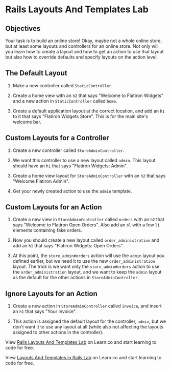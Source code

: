  # Rails Layouts And Templates Lab

## Objectives

Your task is to build an online store! Okay, maybe not a whole online store, but
at least some layouts and controllers for an online store. Not only will you
learn how to create a layout and how to get an action to use that layout but
also how to override defaults and specify layouts on the action level.

## The Default Layout

1. Make a new controller called `StaticController`.

2. Create a home view with an `h2` that says "Welcome to Flatiron Widgets" and a
   new action in `StaticController` called `home`.

3. Create a default application layout at the correct location, and add an `h1`
   to it that says "Flatiron Widgets Store". This is for the main site's welcome
   bar.

## Custom Layouts for a Controller

1. Create a new controller called `StoreAdminController`.

2. We want this controller to use a new layout called `admin`. This layout
   should have an `h1` that says "Flatiron Widgets: Admin".

3. Create a home view layout for `StoreAdminController` with an `h2` that says
   "Welcome Flatiron Admin".

4. Get your newly created action to use the `admin` template.

## Custom Layouts for an Action

1. Create a new view in `StoreAdminController` called `orders` with an `h2` that
   says "Welcome to Flatiron Open Orders". Also add an `ol` with a few `li`
   elements containing fake orders.

2. Now you should create a new layout called `order_administration` and add an
   `h1` that says "Flatiron Widgets: Open Orders".

3. At this point, the `store_admin#orders` action will use the `admin` layout
   you defined earlier, but we need it to use the new `order_administration`
   layout. The trick is we want only the `store_admin#orders` action to use the
   `order_administration` layout, and we want to keep the `admin` layout as the
   default for the other actions in `StoreAdminController`.

## Ignore Layouts for an Action

1. Create a new action in `StoreAdminController` called `invoice`, and insert an
   `h1` that says "Your Invoice".

2. This action is assigned the default layout for the controller, `admin`, but
   we don't want it to use any layout at all (while also not affecting the layouts
   assigned to other actions in the controller).

<p data-visibility='hidden'>View <a href='https://learn.co/lessons/rails-layouts-and-templates-lab' title='Rails Layouts And Templates Lab'>Rails Layouts And Templates Lab</a> on Learn.co and start learning to code for free.</p>

<p class='util--hide'>View <a href='https://learn.co/lessons/rails-layouts-and-templates-lab'>Layouts And Templates in Rails Lab</a> on Learn.co and start learning to code for free.</p>
